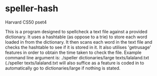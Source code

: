# speller-hash
Harvard CS50 pset4

This is a program designed to spellcheck a text file against a provided dictionary. 
It uses a hashtable (as oppose to a trie) to store each word loaded in from the dictionary. 
It then scans each word in the text file and checks the hashtable to see if it is stored in it.
It also utilises 'getrusage' features in order to obtain the time taken to check the file.
Example command line argument is: ./speller dictionaries/large texts/lalaland.txt (./speller texts/lalaland.txt
will also suffice as a feature is coded in to automatically go to dictionaries/large if nothing is stated.
